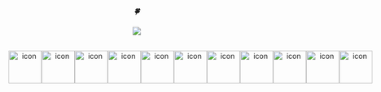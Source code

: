 <div align="center">
    
   ##### 🍀
   <a href="https://chopinballadeno4.notion.site/e5d15460a9ca4a4789c9cf95ffd67d07"><img src="https://img.shields.io/badge/Notion-000000?style=flat-square&logo=notion&logoColor=white&link=https://cedar-caraway-23a.notion.site/e5d15460a9ca4a4789c9cf95ffd67d07"/></a>
<br />
<br />
<div style="display: flex; align-items: flex-start;">
    <img src="https://techstack-generator.vercel.app/ts-icon.svg" alt="icon" width="65" height="65" />
    <img src="https://techstack-generator.vercel.app/sass-icon.svg" alt="icon" width="65" height="65" />
    <img src="https://techstack-generator.vercel.app/java-icon.svg" alt="icon" width="65" height="65" />
    <img src="https://techstack-generator.vercel.app/python-icon.svg" alt="icon" width="65" height="65" />
    <br />
    <img src="https://techstack-generator.vercel.app/react-icon.svg" alt="icon" width="65" height="65" />
    <img src="https://techstack-generator.vercel.app/redux-icon.svg" alt="icon" width="65" height="65" />
    <img src="https://techstack-generator.vercel.app/gatsby-icon.svg" alt="icon" width="65" height="65" />
    <br />
    <img src="https://techstack-generator.vercel.app/restapi-icon.svg" alt="icon" width="65" height="65" />
    <img src="https://techstack-generator.vercel.app/graphql-icon.svg" alt="icon" width="65" height="65" />
    <br />
    <img src="https://techstack-generator.vercel.app/docker-icon.svg" alt="icon" width="65" height="65" />
    <img src="https://techstack-generator.vercel.app/kubernetes-icon.svg" alt="icon" width="65" height="65" />
    <!--
    <img src="https://techstack-generator.vercel.app/gatsby-icon.svg" alt="icon" width="65" height="65" />
    <img src="https://techstack-generator.vercel.app/webpack-icon.svg" alt="icon" width="65" height="65" />
    -->
</div>
<!--
<div style="display: flex; align-items: flex-start;">
    <img src="https://techstack-generator.vercel.app/eslint-icon.svg" alt="icon" width="65" height="65" />
    <img src="https://techstack-generator.vercel.app/prettier-icon.svg" alt="icon" width="65" height="65" />
    <img src="https://techstack-generator.vercel.app/storybook-icon.svg" alt="icon" width="65" height="65" />
    <img src="https://techstack-generator.vercel.app/jest-icon.svg" alt="icon" width="65" height="65" />
    <img src="https://techstack-generator.vercel.app/testinglibrary-icon.svg" alt="icon" width="65" height="65" />
    <img src="https://techstack-generator.vercel.app/restapi-icon.svg" alt="icon" width="65" height="65" />
    <img src="https://techstack-generator.vercel.app/github-icon.svg" alt="icon" width="65" height="65" />
</div>
-->
</div>    
    
<!--
  <code><img width="15%" src="https://www.vectorlogo.zone/logos/reactjs/reactjs-ar21.svg"></code>
  <code><img width="15%" height="130%" src="https://github.com/chopinballadeno4/svg-logos/blob/master/svg/redux.svg"></code>
  <code><img width="15%" src="https://www.vectorlogo.zone/logos/javascript/javascript-ar21.svg"></code>
-->

